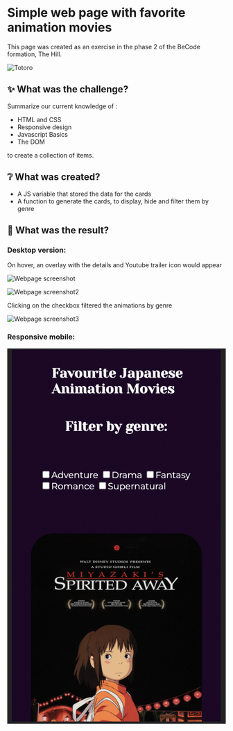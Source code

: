 # Simple web page with favorite animation movies

This page was created as an exercise in the phase 2 of the BeCode formation, The Hill.

![Totoro](https://media.giphy.com/media/rR2AWZ3ip77r2/giphy.gif)

## :sparkles: What was the challenge?

Summarize our current knowledge of :

- HTML and CSS
- Responsive design
- Javascript Basics
- The DOM

to create a collection of items. 

## :grey_question: What was created?

- A JS variable that stored the data for the cards
- A function to generate the cards, to display, hide and filter them by genre 

## :thinking: What was the result?

### Desktop version:

On hover, an overlay with the details and Youtube trailer icon would appear

![Webpage screenshot](./Collection-screenshot1.png?raw=true "Collection screenshot")

![Webpage screenshot2](./Collection-screenshot2.png?raw=true "Collection screenshot")

Clicking on the checkbox filtered the animations by genre

![Webpage screenshot3](./Collection-screenshot3.png?raw=true "Collection screenshot")

### Responsive mobile:

![Webpage screenshot4](./Collection-screenshot4.png?raw=true "Collection screenshot")


